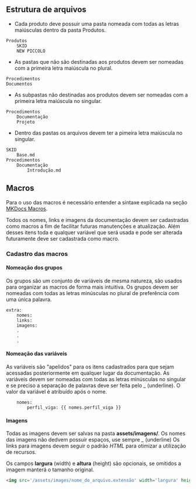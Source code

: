   
## Estrutura de arquivos
- Cada produto deve possuir uma pasta nomeada com todas as letras maiúsculas dentro da pasta Produtos.

```bush
Produtos
    SKID    
    NEW PICCOLO
```

- As pastas que não são destinadas aos produtos devem ser nomeadas com a primeira letra maiúscula no plural.

```bush
Procedimentos
Documentos
```

- As subpastas não destinadas aos produtos devem ser nomeadas com a primeira letra maiúscula no singular.

```bush
Procedimentos
    Documentação
    Projeto
```

- Dentro das pastas os arquivos devem ter a pimeira letra maiúscula no singular.

```bush
SKID
    Base.md
Procedimentos
    Documentação
        Introdução.md
```

## Macros
Para o uso das macros é necessário entender a sintaxe explicada na seção [MKDocs Macros](Introdução.md#mkdocs-macros).

Todos os nomes, links e imagens da documentação devem ser cadastradas como macros a fim de facilitar futuras manutenções e atualização.
Além desses itens toda e qualquer variável que será usada e pode ser alterada futuramente deve ser cadastrada como macro.

### Cadastro das macros
#### Nomeação dos grupos
Os grupos são um conjunto de variáveis de mesma natureza, são usados para organizar as macros de forma mais intuitiva.
Os grupos devem ser nomeadas com todas as letras minúsculas no plural de preferência com uma única palavra.

```bush
extra:
    nomes:
    links:
    imagens:
    .
    .
    .
```

#### Nomeação das variáveis
As variáveis são "apelidos" para os itens cadastrados para que sejam acessadas posteriormente em qualquer lugar da documentação.
As variáveis devem ser nomeadas com todas as letras minúsculas no singular e se preciso a separação de palavras deve ser feita pelo _ (underline).
O valor da variável é atribuído após o nome.

```bush
    nomes:
        perfil_viga: {{ nomes.perfil_viga }}
```

#### Imagens
Todas as imagens devem ser salvas na pasta **assets/imagens/**.
Os nomes das imagens não dedvem possuir espaços, use sempre *_* (underline) 
Os links para imagens devem seguir o padrão *HTML* para otimizar a utilização de recursos.

Os campos **largura** (width) e **altura** (height) são opcionais, se omitidos a imagem manterá o tamanho original.

```html
<img src='/assets/images/nome_do_arquivo.extensão' width='largura' height='altura'>
```

